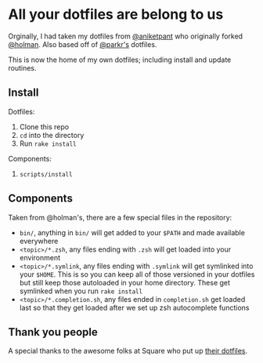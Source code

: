 # All your dotfiles are belong to us

Orginally, I had taken my dotfiles from [@aniketpant](https://github.com/aniketpant/) who originally forked [@holman](https://github.com/holman). Also based off of [@parkr's](https://github.com/@parkr) dotfiles.

This is now the home of my own dotfiles; including install and update routines.

## Install

Dotfiles:
1. Clone this repo
1. `cd` into the directory
1. Run `rake install`

Components:
1. `scripts/install`

## Components

Taken from @holman's, there are a few special files in the repository:

* `bin/`, anything in `bin/` will get added to your `$PATH` and made available everywhere
* `<topic>/*.zsh`, any files ending with `.zsh` will get loaded into your environment
* `<topic>/*.symlink`, any files ending with `.symlink` will get symlinked into your `$HOME`. This is so you can keep all of those versioned in your dotfiles but still keep those autoloaded in your home directory. These get symlinked when you run `rake install`
* `<topic>/*.completion.sh`, any files ended in `completion.sh` get loaded last so that they get loaded after we set up zsh autocomplete functions

## Thank you people

A special thanks to the awesome folks at Square who put up [their dotfiles](https://github.com/square/maximum-awesome).

